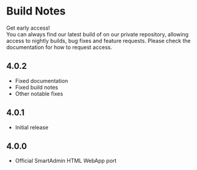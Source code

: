 # Build Notes

<div class="alert alert-primary">
	<div class="d-flex flex-start w-100">
		<div class="d-flex align-center mr-2 hidden-sm-down">
			<span class="icon-stack icon-stack-lg">
				<i class="base-7 icon-stack-3x color-primary-400"></i>
				<i class="base-7 icon-stack-2x color-primary-600 opacity-70"></i>
				<i class="fal fa-key icon-stack-1x text-white opacity-90"></i>
			</span>
		</div>
		<div class="d-flex flex-fill">
			<div class="flex-fill">
				<span class="h5">Get early access!</span>
				<br> You can always find our latest build of on our private repository, allowing access to nightly builds, bug fixes and feature requests. Please check the documentation for how to request access.
			</div>
		</div>
	</div>
</div>

## 4.0.2

- Fixed documentation
- Fixed build notes
- Other notable fixes

## 4.0.1
- Initial release

## 4.0.0
- Official SmartAdmin HTML WebApp port